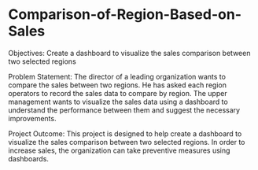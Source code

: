 # Comparison-of-Region-Based-on-Sales
Objectives: Create a dashboard to visualize the sales comparison between two selected regions

Problem Statement:
The director of a leading organization wants to compare the sales between
two regions. He has asked each region operators to record the sales data to
compare by region. The upper management wants to visualize the sales data
using a dashboard to understand the performance between them and
suggest the necessary improvements.

Project Outcome:
This project is designed to help create a dashboard to visualize the sales
comparison between two selected regions.
In order to increase sales, the organization can take preventive measures using
dashboards.

